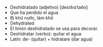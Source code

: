 - Deshidratado (adjetivo) [desiðɾaˈtaðo]
- Que ha perdido el agua
- Bị khử nước, làm khô
- Dehydrated
- El limón deshidratado se usa para decorar.
- Deshidratar (verbo): quitar el agua
- Latín: de- (quitar) + hidratare (dar agua)